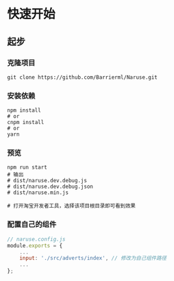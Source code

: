 # 快速开始

## 起步
### 克隆项目
```shell
git clone https://github.com/Barrierml/Naruse.git
```
### 安装依赖
```shell
npm install
# or
cnpm install
# or 
yarn
```
### 预览
```shell
npm run start
# 输出
# dist/naruse.dev.debug.js
# dist/naruse.dev.debug.json
# dist/naruse.min.js

# 打开淘宝开发者工具，选择该项目根目录即可看到效果
```
### 配置自己的组件
```js
// naruse.config.js
module.exports = {
    ...
    input: './src/adverts/index', // 修改为自己组件路径
    ...
};
```
